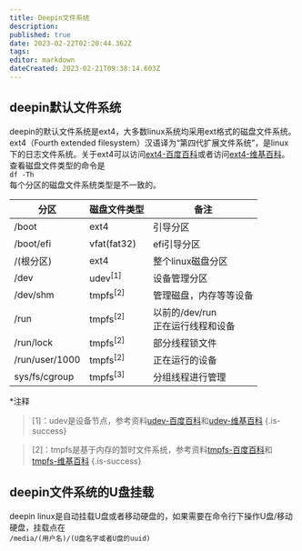 ```yaml
---
title: Deepin文件系统
description: 
published: true
date: 2023-02-22T02:20:44.362Z
tags: 
editor: markdown
dateCreated: 2023-02-21T09:38:14.603Z
---
```


## deepin默认文件系统
deepin的默认文件系统是ext4，大多数linux系统均采用ext格式的磁盘文件系统。ext4（Fourth extended filesystem）汉语译为“第四代扩展文件系统”，是linux下的日志文件系统。关于ext4可以访问<a href="https://baike.baidu.com/item/Ext4/1858450?fr=aladdin">ext4-百度百科</a>或者访问<a href="https://zh.wikipedia.org/wiki/Ext4">ext4-维基百科</a>。
查看磁盘文件类型的命令是<br/>
`df -Th`<br/>
每个分区的磁盘文件系统类型是不一致的。<br/>

|分区|磁盘文件类型|备注|
|-|-|-|
|/boot|ext4|引导分区|
|/boot/efi|vfat(fat32)|efi引导分区|
|/(根分区)|ext4|整个linux磁盘分区|
|/dev|udev<sup>[1]</sup>|设备管理分区|
|/dev/shm|tmpfs<sup>[2]</sup>|管理磁盘，内存等等设备|
|/run|tmpfs<sup>[2]</sup>|以前的/dev/run<br/>正在运行线程和设备|
|/run/lock|tmpfs<sup>[2]</sup>|部分线程锁文件|
|/run/user/1000|tmpfs<sup>[2]</sup>|正在运行的设备|
|sys/fs/cgroup|tmpfs<sup>[3]</sup>|分组线程进行管理|

*注释
>[1]：udev是设备节点，参考资料<a href="https://baike.baidu.com/item/udev/989800?fr=aladdin">udev-百度百科</a>和<a href="https://zh.wikipedia.org/wiki/Udev">udev-维基百科</a>
{.is-success}

>[2]：tmpfs是基于内存的暂时文件系统，参考资料<a href="https://baike.baidu.com/item/tmpfs/1476960?fr=aladdin">tmpfs-百度百科</a>和<a href="https://zh.wikipedia.org/wiki/Tmpfs">tmpfs-维基百科</a>
{.is-success}

## deepin文件系统的U盘挂载
deepin linux是自动挂载U盘或者移动硬盘的，如果需要在命令行下操作U盘/移动硬盘，挂载点在<br/>
`/media/(用户名)/(U盘名字或者U盘的uuid)`



